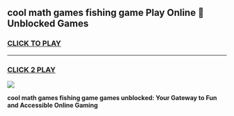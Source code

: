 
## cool math games fishing game Play Online 👋 Unblocked Games
<h3>
<a href="https://news.freeplayer.one?title=cool_math_games_fishing_game&ref=17CMG">CLICK TO PLAY</a></h3>
<hr>

<h3>
<a href="https://news.freeplayer.one?title=cool_math_games_fishing_game&ref=17CMG">CLICK 2 PLAY</a>
  
</h3>

<a href="https://news.freeplayer.one?title=cool_math_games_fishing_game&ref=17CMG/"><img src="https://clearcache.store/games.png"></a>


**cool math games fishing game games unblocked: Your Gateway to Fun and Accessible Online Gaming**
